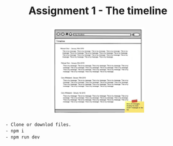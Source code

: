 <h1 align="center">Assignment 1 - The timeline</h1>
<p  align="center">
<img src="./public/images/screen.png" alt="pelus" width="50%" height="50%" align="center" style="margin:10px">
</p>

```bash
- Clone or downlod files.
- npm i
- npm run dev
```

